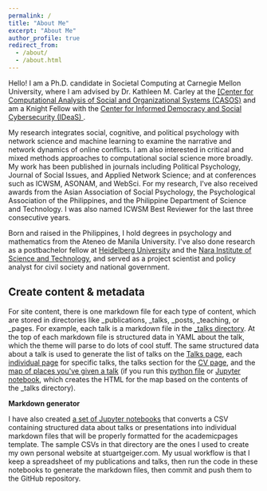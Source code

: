 ```yaml
---
permalink: /
title: "About Me"
excerpt: "About Me"
author_profile: true
redirect_from: 
  - /about/
  - /about.html
---
```


Hello! I am a Ph.D. candidate in Societal Computing at Carnegie Mellon University, where I am advised by Dr. Kathleen M. Carley at the <a href = "https://www.cmu.edu/casos-center" target = "_blank">[Center for Computational Analysis of Social and Organizational Systems (CASOS)</a> and am a Knight Fellow with the <a href = "https://www.cmu.edu/ideas-social-cybersecurity/index.html" target = "_blank">Center for Informed Democracy and Social Cybersecurity (IDeaS) </a>.

My research integrates social, cognitive, and political psychology with network science and machine learning to examine the narrative and network dynamics of online conflicts. I am also interested in critical and mixed methods approaches to computational social science more broadly. My work has been published in journals including Political Psychology, Journal of Social Issues, and Applied Network Science; and at conferences such as ICWSM, ASONAM, and WebSci. For my research, I've also received awards from the Asian Association of Social Psychology, the Psychological Association of the Philippines, and the Philippine Department of Science and Technology. I was also named ICWSM Best Reviewer for the last three consecutive years.

Born and raised in the Philippines, I hold degrees in psychology and mathematics from the Ateneo de Manila University. I've also done research as a postbachelor fellow at <a href = "https://www.cl.uni-heidelberg.de/statnlpgroup/members/" target = "_blank">Heidelberg University</a> and the <a href = "https://isw3.naist.jp/Research/cs-ubi-en.html" target = "_blank">Nara Institute of Science and Technology</a>, and served as a project scientist and policy analyst for civil society and national government.

Create content & metadata
------
For site content, there is one markdown file for each type of content, which are stored in directories like _publications, _talks, _posts, _teaching, or _pages. For example, each talk is a markdown file in the [_talks directory](https://github.com/academicpages/academicpages.github.io/tree/master/_talks). At the top of each markdown file is structured data in YAML about the talk, which the theme will parse to do lots of cool stuff. The same structured data about a talk is used to generate the list of talks on the [Talks page](https://academicpages.github.io/talks), each [individual page](https://academicpages.github.io/talks/2012-03-01-talk-1) for specific talks, the talks section for the [CV page](https://academicpages.github.io/cv), and the [map of places you've given a talk](https://academicpages.github.io/talkmap.html) (if you run this [python file](https://github.com/academicpages/academicpages.github.io/blob/master/talkmap.py) or [Jupyter notebook](https://github.com/academicpages/academicpages.github.io/blob/master/talkmap.ipynb), which creates the HTML for the map based on the contents of the _talks directory).

**Markdown generator**

I have also created [a set of Jupyter notebooks](https://github.com/academicpages/academicpages.github.io/tree/master/markdown_generator
) that converts a CSV containing structured data about talks or presentations into individual markdown files that will be properly formatted for the academicpages template. The sample CSVs in that directory are the ones I used to create my own personal website at stuartgeiger.com. My usual workflow is that I keep a spreadsheet of my publications and talks, then run the code in these notebooks to generate the markdown files, then commit and push them to the GitHub repository.
